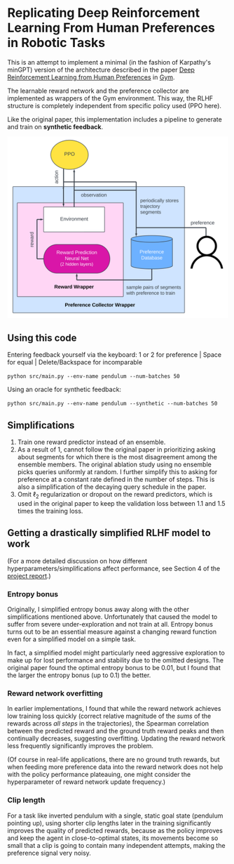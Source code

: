 # Replicating Deep Reinforcement Learning From Human Preferences in Robotic Tasks

This is an attempt to implement a minimal (in the fashion of Karpathy's minGPT) version of the architecture described in the paper [Deep Reinforcement Learning from Human Preferences](https://arxiv.org/abs/1706.03741) in [Gym](https://github.com/openai/gym). 

The learnable reward network and the preference collector are implemented as wrappers of the Gym environment. This way, the RLHF structure is completely independent from specific policy used (PPO here).

Like the original paper, this implementation includes a pipeline to generate and train on **synthetic feedback**. 

<img src="./pipeline.png" alt="pipeline" width="700">

## Using this code

Entering feedback yourself via the keyboard: 1 or 2 for preference | Space for equal | Delete/Backspace for incomparable

`python src/main.py --env-name pendulum --num-batches 50`

Using an oracle for synthetic feedback: 

`python src/main.py --env-name pendulum --synthetic --num-batches 50`

## Simplifications

1. Train one reward predictor instead of an ensemble.
2. As a result of 1, cannot follow the original paper in prioritizing asking about segments for which there is the most disagreement among the ensemble members. The original ablation study using no ensemble picks queries uniformly at random. I further simplify this to asking for preference at a constant rate defined in the number of steps. This is also a simplification of the decaying query schedule in the paper.
3. Omit $\ell_2$ regularization or dropout on the reward predictors, which is used in the original paper to keep the validation loss between $1.1$ and $1.5$ times the training loss.

## Getting a drastically simplified RLHF model to work

(For a more detailed discussion on how different hyperparameters/simplifications affect performance, see Section 4 of the [project report](./project_report.pdf).)

### Entropy bonus

Originally, I simplified entropy bonus away along with the other simplifications mentioned above. Unfortunately that caused the model to suffer from severe under-exploration and not train at all. Entropy bonus turns out to be an essential measure against a changing reward function even for a simplified model on a simple task. 

In fact, a simplified model might particularly need aggressive exploration to make up for lost performance and stability due to the omitted designs. The original paper found the optimal entropy bonus to be $0.01$, but I found that the larger the entropy bonus (up to $0.1$) the better. 

### Reward network overfitting

In earlier implementations, I found that while the reward network achieves low training loss quickly (correct relative magnitude of the _sums_ of the rewards across _all steps_ in the trajectories), the Spearman correlation between the predicted reward and the ground truth reward peaks and then continually decreases, suggesting overfitting. Updating the reward network less frequently significantly improves the problem.

(Of course in real-life applications, there are no ground truth rewards, but when feeding more preference data into the reward network does not help with the policy performance plateauing, one might consider the hyperparameter of reward network update frequency.)

### Clip length

For a task like inverted pendulum with a single, static goal state (pendulum pointing up), using shorter clip lengths later in the training significantly improves the quality of predicted rewards, because as the policy improves and keep the agent in close-to-optimal states, its movements become so small that a clip is going to contain many independent attempts, making the preference signal very noisy. 